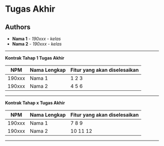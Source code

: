 # Tugas Akhir
## Authors
* **Nama 1** - *190xxx* - *kelas*
* **Nama 2** - *190xxx* - *kelas*

---
**Kontrak Tahap 1 Tugas Akhir**

| NPM | Nama Lengkap | Fitur yang akan diselesaikan  |
| ----------| --- | ---------- | 
| 190xxx | Nama 1 | 1 2 3 |
| 190xxx | Nama 2 | 4 5 6 |
---
**Kontrak Tahap x Tugas Akhir**

| NPM | Nama Lengkap | Fitur yang akan diselesaikan  |
| ----------| --- | ---------- | 
| 190xxx | Nama 1 | 7 8 9 |
| 190xxx | Nama 2 | 10 11 12 |
---